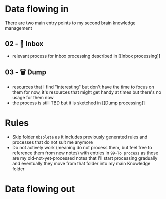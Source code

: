 # Data flowing in
There are two main entry points to my second brain knowledge management
## 02 - 📩 Inbox
- relevant process for inbox processing described in [[Inbox processing]]
## 03 - 🗑️ Dump
- resources that I find "interesting" but don't have the time to focus on them for now, it's resources that might get handy at times but there's no usage for them now
- the process is still TBD but it is sketched in [[Dump processing]]
# Rules
- Skip folder `Obsolete` as it includes previously generated rules and processes that do not suit me anymore
- Do not actively work (meaning do not process them, but feel free to reference them from new notes) with entries in `99-To process` as those are my old-not-yet-processed notes that I'll start processing gradually and eventually they move from that folder into my main Knowledge folder
# Data flowing out

